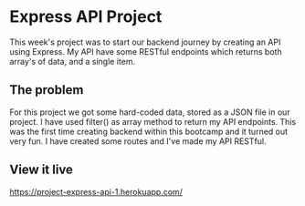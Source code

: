 # Express API Project

This week's project was to start our backend journey by creating an API using Express. My API have some RESTful endpoints which returns both array's of data, and a single item.

## The problem

For this project we got some hard-coded data, stored as a JSON file in our project. I have used filter() as array method to return my API endpoints. This was the first time creating backend within this bootcamp and it turned out very fun. I have created some routes and I've made my API RESTful. 


## View it live

https://project-express-api-1.herokuapp.com/ 
